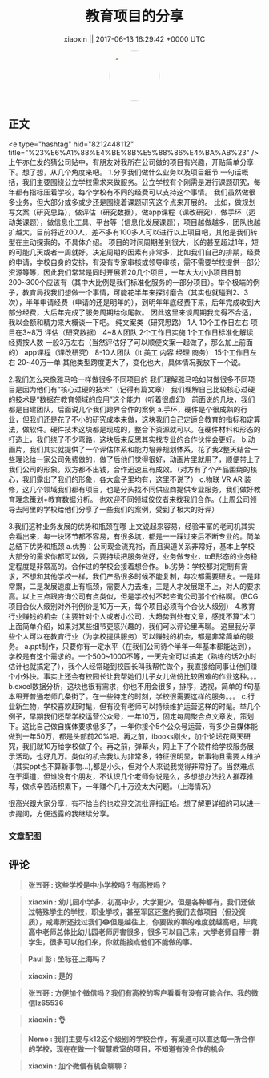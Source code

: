 <h1 align="center">教育项目的分享</h1>




<p align="center">
    <a>xiaoxin || 2017-06-13 16:29:42 &#43;0000 UTC</a>
</p>

<div align="center">
    <img src="https://images.zsxq.com/FmOjUr617VYi1sdS6R456WbcvNAs?e=1590940799&amp;token=kIxbL07-8jAj8w1n4s9zv64FuZZNEATmlU_Vm6zD:GRcIRTb8fPOMnuoEvQ4KIE-6FWs=" width="100" height="100" style="border:1px solid;border-radius:50%; color:#ffffff"/>
</div>




## 正文

<div>
&lt;e type=&#34;hashtag&#34; hid=&#34;8212448112&#34; title=&#34;%23%E6%A1%88%E4%BE%8B%E5%88%86%E4%BA%AB%23&#34; /&gt; 
上午亦仁发的猜公司贴中，有朋友对我所在公司做的项目有兴趣，开贴简单分享下。想了想，从几个角度来吧。
1.分享我们做什么业务以及项目细节
    一句话概括，我们主要围绕公立学校需求来做服务。公立学校有个刚需是进行课题研究，每年都有指标压着学校，每个学校有不同的经费可以支持这个事情。
    我们虽然做很多业务，但大部分或多或少还是围绕着课题研究这个点来开展的。
    比如，做规划写文案（研究思路），做评估（研究数据），做app课程（课改研究），做手环（运动类课题），做信息化工具、平台等（信息化发展课题），项目越做越多，团队也越扩越大，目前将近200人，差不多有100多人可以进行以上项目吧，其他是我们转型在主动探索的，不具体介绍。
    项目的时间周期差别很大，长的甚至超过1年，短的可能几天或者一周就好。决定周期的因素有非常多，比如我们自己的排期，经费的申请，学校自身的安排，有没有专家审核或领导审核，需不需要学校提供一部分资源等等，因此我们常常是同时开展着20几个项目，一年大大小小项目目前200~300个应该有（其中大比例是我们标准化服务的一部分项目）。举个极端的例子，教育局找我们想做一个事情，可能花半年来探讨磨合（其实也就碰到2、3次），半年申请经费（申请的还是明年的），到明年年底经费下来，后年完成收到大部分经费，大后年完成了服务周期给你尾款。
    因此这里来谈周期我觉得不合适，我以金额和精力来大概谈一下吧。
    纯文案类（研究思路） 1人 10个工作日左右 项目在3~8万
    评估（研究数据）      4~8人团队  2个工作日实施 1个工作日标准化解读 经费按人数   一般3万左右（当然评估好了可以顺便文案一起做了，那么加上前面的）
    app课程（课改研究） 8-10人团队（it 美工 内容 经理 商务） 15个工作日左右 20~40万一单
    其他类型跨度更大了，变化也大，具体情况我放下一个说。


2.我们怎么来像雅马哈一样做很多不同项目的
    我们理解雅马哈如何做很多不同项目是因为他们有“核心过硬的技术”（记得有篇文章）
我们理解自己比较核心过硬的技术是“数据在教育领域的应用”这个能力（听着很虚幻）
前面说的几块，我们都是自建团队，后面说几个我们跨界合作的案例
    a.手环，硬件是个很成熟的行业，但我们还是花了不小的研究成本来做，这块我们自己定适合教育的指标和定算法，做软件。硬件技术这块都是现成的，整合下资源就可以。在硬件材料和形态的打造上，我们绕了不少弯路，这块后来反思其实找专业的合作伙伴会更好。
    b.动画片，我们其实就提供了一个评估体系和能力培养规划体系，花了我2整天结合一些理论给一家公司免费做的，做了后他们觉得很好，动画片里就用了，顺便带上了我们公司的形象。双方都不出钱，合作迅速且有成效。（对方有了个产品围绕的核心，我们露出了我们的形象，各大盒子里均有，这里不说了）
    c.物联 VR AR 装修，这几个领域我们都有项目，也是分头找不同供应商提供专业服务，我们做好教育理念策划&#43;教育数据分析。
    也欢迎不同领域佼佼者来找我们合作。（上周公司领导去阿里的学校给他们分享了一些我们的案例，受到了极大的好评）

3.我们这种业务发展的优势和瓶颈在哪
    上文说起来容易，经验丰富的老司机其实会看出来，每一块环节都不容易，有很多坑，都是一一踩过来后不断专业的。简单总结下优势和瓶颈
    a.优势：公司现金流充裕，而且渠道关系非常好，基本上学校大部分的需求你都可以做，只要持续把服务做好，业务做专业，toB形态的业务稳定程度是非常高的。合作过的学校会接着想合作。
    b.劣势：学校都对定制有需求，不想和其他学校一样，我们产品很多时候不能复制，每次都需要研发。一是非常累，二是发展速度上有瓶颈，需要人力去堆，三是人才发展跟不上，对人的要求高。以上三点跟咨询公司有点类似，但是学校付不起咨询公司那个价格啊。（BCG项目合伙人级别对外刊例价是10万一天，每个项目必须有个合伙人级别）
4.教育行业赚钱的机会（主要针对个人或者小公司，大趋势到处有文章，感觉不算“术”）
    上面简单介绍，如果对某些细节更感兴趣的，我们可以评论里再聊。
    这里我分享些个人可以在教育行业（为学校提供服务）可以赚钱的机会，都是非常简单的服务。
    a.ppt制作，只要你有一定水平（在我们公司待个半年一年基本都能达到），学校是有这个需求的。一个500~1000不等，一天完全可以搞定（熟练的话2小时估计也就搞定了），我个人经常碰到校园长叫我帮忙做个，我直接给同事让他们赚个小外快。事实上还会有校园长让我帮她们儿子女儿做份比较困难的作业这种。。。
    b.excel数据分析，这块也很有需求，你也不用会很多，排序，透视，简单的if句基本甩开普通老师几条街了。在一些特定的时刻，学校很需要这样的服务。。。
    c.行业新生物，学校喜欢赶时髦，但有没有老师可以持续维护运营这样的时髦。举几个例子，早期我们还帮学校运营公众号，一年10万，固定每周聚合点文章发，策划下。这比自己做自媒体要求低多了，一年你接个5个公众号运营，有多少自媒体能做到一年50万，都是头部前20%吧。再之前，ibooks刚火，加个论坛花两天研究，我们就10万给学校做了个。再之前，弹幕火，网上下了个软件给学校服务展示活动，也好几万。类似的机会我认为非常多，特征很明显，新事物且需要人维护（其实ppt也不算新事物...),都是小头，但对个人来说我觉得非常好了。当然难点在于渠道，但谁没有个朋友，不认识几个老师你说是么，多想想办法找人推荐推荐，做点辛苦活积累下，一年赚个几十万没太大问题。（上海情况）

很高兴跟大家分享，有不恰当的也欢迎交流批评指正哈。想了解更详细的可以进一步提问，方便透露的我继续分享。
</div>

### 文章配图

<div class="image" align="center">

</div>


## 评论

<div align="left">
<div>

<blockquote >
<span> <strong>张五哥 : 这些学校是中小学校吗？有高校吗？ </strong></span>
</blockquote>

<blockquote >
<span> <strong>xiaoxin : 幼儿园小学多，初高中少，大学更少。但是各种都有，我们还做过特殊学生的学校，职业学校，甚至军区还邀约我们去做项目（但没资质），戒毒所还找过我们😂但是越往上，你要做的事的难度就越高吧，毕竟高中老师总体比幼儿园老师厉害很多，很多可以自己来，大学老师自带一群学生，很多可以他们来，你就能接点他们不能做的事。 </strong></span>
</blockquote>

<blockquote >
<span> <strong>Paul 彭 : 坐标在上海吗？ </strong></span>
</blockquote>

<blockquote >
<span> <strong>xiaoxin : 是的 </strong></span>
</blockquote>

<blockquote >
<span> <strong>张五哥 : 方便加个微信吗？我们有高校的客户看看有没有可能合作。我的微信lz65536 </strong></span>
</blockquote>

<blockquote >
<span> <strong>xiaoxin : 👌 </strong></span>
</blockquote>

<blockquote >
<span> <strong>Nemo : 我们主要与k12这个级别的学校合作，有渠道可以直达每一所合作的学校，现在在做一个智慧教室的项目，不知道有没合作的机会 </strong></span>
</blockquote>

<blockquote >
<span> <strong>xiaoxin : 加个微信有机会聊聊？ </strong></span>
</blockquote>

</div>
</div>